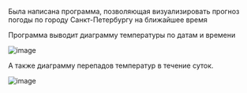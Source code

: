 Была написана программа, позволяющая визуализировать прогноз погоды по городу Санкт-Петербургу на ближайшее время

Программа выводит диаграмму температуры по датам и времени

![image](https://github.com/user-attachments/assets/c4c50a75-810e-4068-bec4-fe098fdb63cc)


А также диаграмму перепадов температур в течение суток.

![image](https://github.com/user-attachments/assets/cbcec76c-ae71-415f-ad17-25f81bc13a3c)
